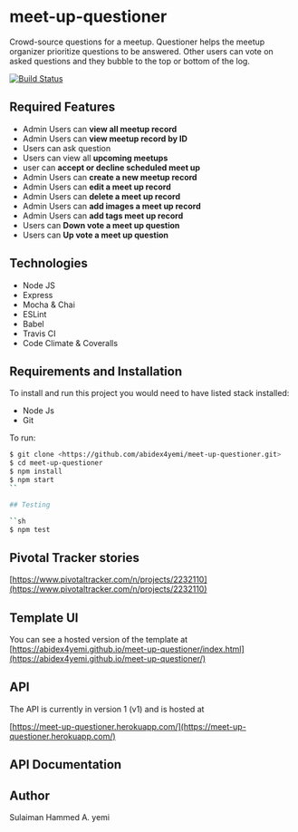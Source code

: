 # meet-up-questioner

Crowd-source questions for a meetup. Questioner helps the meetup organizer prioritize questions to be answered. Other users can vote on asked questions and they bubble to the top or bottom of the log.

[![Build Status](https://travis-ci.org/abidex4yemi/meet-up-questioner.svg?branch=develop)](https://travis-ci.org/abidex4yemi/meet-up-questioner)

## Required Features

- Admin Users can **view all meetup record**
- Admin Users can **view meetup record by ID**
- Users can ask question
- Users can view all **upcoming meetups**
- user can **accept or decline scheduled meet up**
- Admin Users can **create a new meetup record**
- Admin Users can **edit a meet up record**
- Admin Users can **delete a meet up record**
- Admin Users can **add images a meet up record**
- Admin Users can **add tags meet up record**
- Users can **Down vote a meet up question**
- Users can **Up vote a meet up question**

## Technologies

- Node JS
- Express
- Mocha & Chai
- ESLint
- Babel
- Travis CI
- Code Climate & Coveralls

## Requirements and Installation

To install and run this project you would need to have listed stack installed:

- Node Js
- Git

To run:

``` sh
$ git clone <https://github.com/abidex4yemi/meet-up-questioner.git>
$ cd meet-up-questioner
$ npm install
$ npm start
``

## Testing

``sh
$ npm test
```

## Pivotal Tracker stories

[https://www.pivotaltracker.com/n/projects/2232110](https://www.pivotaltracker.com/n/projects/2232110)

## Template UI

You can see a hosted version of the template at [https://abidex4yemi.github.io/meet-up-questioner/index.html](https://abidex4yemi.github.io/meet-up-questioner/)

## API

The API is currently in version 1 (v1) and is hosted at

[https://meet-up-questioner.herokuapp.com/](https://meet-up-questioner.herokuapp.com/)

## API Documentation

## Author

Sulaiman Hammed A. yemi